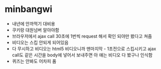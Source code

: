 # minbangwi
- 내년에 안까먹기 대비용
- 쿠키랑 대원넘버 알아야함
- 브라우저에서 ajax call 30초에 1번씩 request 해서 확인 되야만 봤다고 쳐줌
- 비디오는 스킵 안되게 되어있음
- 다 무시하고 비디오는 html5 비디오니까 맨마지막 - 1초전으로 스킵시키고 ajax call도 같은 시간을 body에 넣어서 보내주면 아 얘는 비디오 다 봤구나 인식함
- 퀴즈는 안봐도 어차피 품

